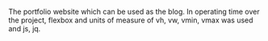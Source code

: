 The portfolio website which can be used as the blog. In operating time over the project, flexbox and units of measure of vh, vw, vmin, vmax was used and js, jq.